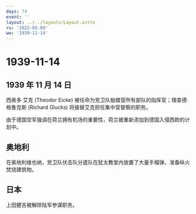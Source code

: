 ```yaml
---
days: 74
event: ''
layout: ../../layouts/Layout.astro
ru: '2022-05-09'
ww: '1939-11-14'
---
```


# 1939-11-14

## 1939 年 11 月 14 日

西奥多·艾克 (Theodor Eicke)
被任命为党卫队骷髅营所有部队的指挥官；理查德·格鲁克斯 (Richard Glucks)
将接替艾克担任集中营督察的职务。

由于德国空军强调在荷兰拥有机场的重要性，荷兰被重新添加到德国入侵西欧的计划中。

## 奥地利

在奥地利维也纳，党卫队伏击队分遣队在犹太教堂内放置了大量手榴弹，准备纵火焚烧建筑物。

## 日本

上田健吉被解除陆军参谋职务。